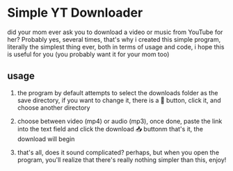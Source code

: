 # Simple YT Downloader
did your mom ever ask you to download a video or music from YouTube for her? Probably yes, several times, that's why i created this simple program, literally the simplest thing ever, both in terms of usage and code, i hope this is useful for you (you probably want it for your mom too)


## usage
1. the program by default attempts to select the downloads folder as the save directory, if you want to change it, there is a 📂 button, click it, and choose another directory

2. choose between video (mp4) or audio (mp3), once done, paste the link into the text field and click the download 📥 buttonm that's it, the download will begin

3. that's all, does it sound complicated? perhaps, but when you open the program, you'll realize that there's really nothing simpler than this, enjoy!
